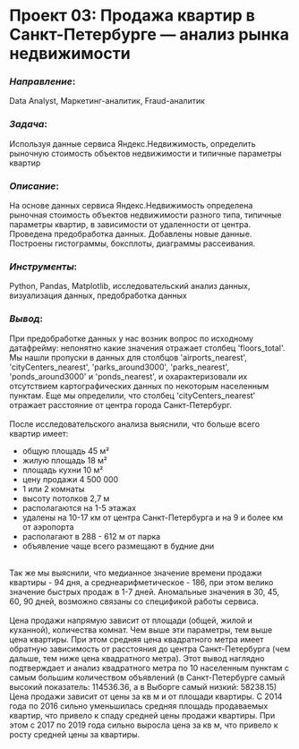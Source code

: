 # Проект 03: Продажа квартир в Санкт-Петербурге — анализ рынка недвижимости

### *Направление*: 
Data Analyst, Маркетинг-аналитик, Fraud-аналитик

### *Задача*: 
Используя данные сервиса Яндекс.Недвижимость, определить рыночную стоимость объектов недвижимости и типичные параметры квартир

### *Описание*:
На основе данных сервиса Яндекс.Недвижимость определена рыночная стоимость объектов недвижимости разного типа, типичные параметры квартир, в зависимости от удаленности от центра. Проведена предобработка данных. Добавлены новые данные. Построены гистограммы, боксплоты, диаграммы рассеивания.

### *Инструменты*: 
Python, Pandas, Matplotlib, исследовательский анализ данных, визуализация данных, предобработка данных

### *Вывод*:
При предобработке данных у нас возник вопрос по исходному датафрейму: непонятно какие значения отражает столбец 'floors_total'. Мы нашли пропуски в данных для столбцов 'airports_nearest', 'cityCenters_nearest', 'parks_around3000', 'parks_nearest', 'ponds_around3000' и 'ponds_nearest', и охарактеризовали их отсутствием картографических данных по некоторым населенным пунктам. Еще мы определили, что столбец 'cityCenters_nearest' отражает расстояние от центра города Санкт-Петербург.<br><br>
После исследовательского анализа выяснили, что больше всего квартир имеет:
 - общую площадь 45 м²
 - жилую площадь 18 м²
 - площадь кухни 10 м²
 - цену продажи 4 500 000
 - 1 или 2 комнаты
 - высоту потолков 2,7 м
 - располагаются на 1-5 этажах
 - удалены на 10-17 км от центра Санкт-Петербурга и на 9 и более км от аэропорта
 - располагают в 288 - 612 м от парка
 - объявление чаще всего размещают в будние дни
<br>
Так же мы выяснили, что медианное значение времени продажи квартиры - 94 дня, а среднеарифметическое - 186, при этом велико значение быстрых продаж в 1-7 дней. Аномальные значения в 30, 45, 60, 90 дней, возможно связаны со спецификой работы сервиса.<br><br>
Цена продажи напрямую зависит от площади (общей, жилой и куханной), количества комнат. Чем выше эти параметры, тем выше цена квартиры. При этом средняя цена квадратного метра имеет обратную зависимость от расстояния до центра Санкт-Петербурга (чем дальше, тем ниже цена квадратного метра). Этот вывод наглядно подтверждает и анализ квадратного метра по 10 населенным пунктам с самым большим количеством объявлений (в Санкт-Петербурге самый высокий показатель: 114536.36, а в Выборге самый низкий: 58238.15)
Цена продажи зависит от цены за кв м и от площади квартиры. С 2014 года по 2016 сильно уменьшилась средняя площадь продаваемых квартир, что привело к спаду средней цены продажи квартиры. При этом с 2017 по 2019 года сильно выросла цена за кв м, что привело к росту средней цены за квартиры.
